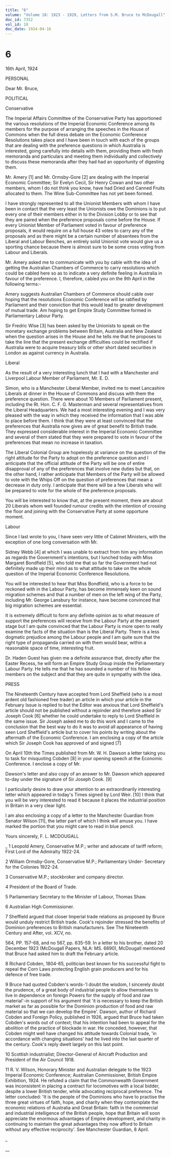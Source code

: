 ```yaml
---
title: "6"
volume: "Volume 18: 1923 - 1929, Letters from S.M. Bruce to McDougall"
doc_id: 7352
vol_id: 18
doc_date: 1924-04-16
---
```


# 6

16th April, 1924

PERSONAL

Dear Mr. Bruce,

POLITICAL

Conservative

The Imperial Affairs Committee of the Conservative Party has apportioned the various resolutions of the Imperial Economic Conference among its members for the purpose of arranging the speeches in the House of Commons when the full dress debate on the Economic Conference Resolutions takes place and I have been in touch with each of the groups that are dealing with the preference questions in which Australia is interested, going carefully into details with them, providing them with fresh memoranda and particulars and meeting them individually and collectively to discuss these memoranda after they had had an opportunity of digesting them.

Mr. Amery [1] and Mr. Ormsby-Gore [2] are dealing with the Imperial Economic Committee; Sir Evelyn Cecil, Sir Henry Cowan and two other members, whom I do not think you know, have had Dried and Canned Fruits allocated to them. The Wine Sub-Committee has not yet been formed.

I have strongly represented to all the Unionist Members with whom I have been in contact that the very least the Unionists owe the Dominions is to put every one of their members either in to the Division Lobby or to see that they are paired when the preference proposals come before the House. If every Unionist Member of Parliament voted in favour of preference proposals, it would require on a full house 43 votes to carry any of the proposals and as there might be a certain number of absentees from the Liberal and Labour Benches, an entirely solid Unionist vote would give us a sporting chance because there is almost sure to be some cross voting from Labour and Liberals.

Mr. Amery asked me to communicate with you by cable with the idea of getting the Australian Chambers of Commerce to carry resolutions which could be cabled here so as to indicate a very definite feeling in Australia in favour of the preference. I, therefore, cabled you on the 9th April in the following terms:-

Amery suggests Australian Chambers of Commerce should cable over hoping that the resolutions Economic Conference will be ratified by Parliament and their conviction that this would lead to greater development of mutual trade. Am hoping to get Empire Study Committee formed in Parliamentary Labour Party.

Sir Fredric Wise [3] has been asked by the Unionists to speak on the monetary exchange problems between Britain, Australia and New Zealand when the question arises in the House and he tells me that he proposes to take the line that the present exchange difficulties could be rectified if Australia were to acquire treasury bills or other short dated securities in London as against currency in Australia.

Liberal

As the result of a very interesting lunch that I had with a Manchester and Liverpool Labour Member of Parliament, Mr. E. D.

Simon, who is a Manchester Liberal Member, invited me to meet Lancashire Liberals at dinner in the House of Commons and discuss with them the preference question. There were about 10 Members of Parliament present, including the Rt. Hon. C. F. G. Masterman and several representatives from the Liberal Headquarters. We had a most interesting evening and I was very pleased with the way in which they received the information that I was able to place before them. I think that they were at least convinced that the preferences that Australia now gives are of great benefit to British trade. They expressed considerable interest in the Imperial Economic Committee and several of them stated that they were prepared to vote in favour of the preferences that mean no increase in taxation.

The Liberal Colonial Group are hopelessly at variance on the question of the right attitude for the Party to adopt on the preference question and I anticipate that the official attitude of the Party will be one of entire disapproval of any of the preferences that involve new duties but that, on the other hand, I rather anticipate that Members of the Party will be allowed to vote with the Whips Off on the question of preferences that mean a decrease in duty only. I anticipate that there will be a few Liberals who will be prepared to vote for the whole of the preference proposals.

You will be interested to know that, at the present moment, there are about 20 Liberals whom well founded rumour credits with the intention of crossing the floor and joining with the Conservative Party at some opportune moment.

Labour

Since I last wrote to you, I have seen very little of Cabinet Ministers, with the exception of one long conversation with Mr.

Sidney Webb [4] at which I was unable to extract from him any information as regards the Government's intentions, but I lunched today with Miss Margaret Bondfield [5], who told me that so far the Government had not definitely made up their mind as to what attitude to take on the whole question of the Imperial Economic Conference Resolutions.

You will be interested to hear that Miss Bondfield, who is a force to be reckoned with in the Labour Party, has become immensely keen on sound migration schemes and that a number of men on the left wing of the Party, including Mr. George Lansbury for instance, have become convinced that big migration schemes are essential.

It is extremely difficult to form any definite opinion as to what measure of support the preferences will receive from the Labour Party at the present stage but I am quite convinced that the Labour Party is more open to really examine the facts of the situation than is the Liberal Party. There is a less dogmatic prejudice among the Labour people and I am quite sure that the right type of propaganda carried on with them would bear, within a reasonable space of time, interesting fruit.

Dr. Haden Guest has given me a definite assurance that, directly after the Easter Recess, he will form an Empire Study Group inside the Parliamentary Labour Party. He tells me that he has sounded a number of his fellow members on the subject and that they are quite in sympathy with the idea.

PRESS

The Nineteenth Century have accepted from Lord Sheffield (who is a most ardent old fashioned free trader) an article in which your article in the February Issue is replied to but the Editor was anxious that Lord Sheffield's article should not be published without a rejoinder and therefore asked Sir Joseph Cook [6] whether he could undertake to reply to Lord Sheffield in the same issue. Sir Joseph asked me to do this work and I came to the conclusion that the best way to do it was to avoid all appearance of having seen Lord Sheffield's article but to cover his points by writing about the aftermath of the Economic Conference. I am enclosing a copy of the article which Sir Joseph Cook has approved of and signed [7]

On April 10th the Times published from Mr. W. H. Dawson a letter taking you to task for misquoting Cobden [8] in your opening speech at the Economic Conference. I enclose a copy of Mr.

Dawson's letter and also copy of an answer to Mr. Dawson which appeared to-day under the signature of Sir Joseph Cook. [9]

I particularly desire to draw your attention to an extraordinarily interesting letter which appeared in today's Times signed by Lord Weir. [10] I think that you will be very interested to read it because it places the industrial position in Britain in a very clear light.

I am also enclosing a copy of a letter to the Manchester Guardian from Senator Wilson [11], the latter part of which I think will amuse you. I have marked the portion that you might care to read in blue pencil.

Yours sincerely, F. L. MCDOUGALL 

_ 1 Leopold Amery, Conservative M.P.; writer and advocate of tariff reform; First Lord of the Admiralty 1922-24.

2 William Ormsby-Gore, Conservative M.P.; Parliamentary Under- Secretary for the Colonies 1922-24.

3 Conservative M.P.; stockbroker and company director.

4 President of the Board of Trade.

5 Parliamentary Secretary to the Minister of Labour, Thomas Shaw.

6 Australian High Commissioner.

7 Sheffield argued that closer Imperial trade relations as proposed by Bruce would unduly restrict British trade. Cook's rejoinder stressed the benefits of Dominion preferences to British manufacturers. See The Nineteenth Century and After, vol. XCV, no.

564, PP. 157-68, and no 567, pp. 635-59. In a letter to his brother, dated 20 December 1923 (McDougall Papers, NLA: MS. 6890), McDougall mentioned that Bruce had asked him to draft the February article.

8 Richard Cobden, 1804-65, politician best known for his successful fight to repeal the Corn Laws protecting English grain producers and for his defence of free trade.

9 Bruce had quoted Cobden's words-'I doubt the wisdom, I sincerely doubt the prudence, of a great body of industrial people to allow themselves to live in dependence on foreign Powers for the supply of food and raw material'-in support of his argument that 'it is necessary to keep the British market as far as possible for the Dominion production of food and raw material so that we can develop the Empire'. Dawson, author of Richard Cobden and Foreign Policy, published in 1926, argued that Bruce had taken Cobden's words out of context; that his intention had been to appeal for the abolition of the practice of blockade in war. He conceded, however, that Cobden might well have changed his attitude towards Colonial trade, 'in accordance with changing situations' had he lived into the last quarter of the century. Cook's reply dwelt largely on this last point.

10 Scottish industrialist; Director-General of Aircraft Production and President of the Air Council 1918.

11 R. V. Wilson, Honorary Minister and Australian delegate to the 1923 Imperial Economic Conference; Australian Commissioner, British Empire Exhibition, 1924. He refuted a claim that the Commonwealth Government was inconsistent in placing a contract for locomotives with a local bidder, despite a lower British tender, while advocating reciprocal preference. The letter concluded: 'It is the people of the Dominions who have to practise the three great virtues of faith, hope, and charity when they contemplate the economic relations of Australia and Great Britain: faith in the commercial and industrial intelligence of the British people, hope that Britain will soon appreciate the enormous advantages of Empire development, and charity in continuing to maintain the great advantages they now afford to Britain without any effective reciprocity'. See Manchester Guardian, 8 April.

_

__
